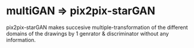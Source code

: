 # multiGAN ⇒ pix2pix-starGAN
pix2pix-starGAN makes succesive multiple-transformation of the different domains of the drawings by 1 genrator & discriminator without any information.
